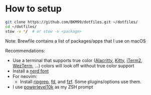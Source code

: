 # How to setup
```bash
git clone https://github.com/BKM99/dotfiles.git ~/dotfiles/
cd ~/dotfiles/
stow -v */  # or stow -v <package>
```
Note: Brewfile contains a list of packages/apps that I use on macOS

Recommendations:
- Use a terminal that supports true color ([Alacritty](https://alacritty.org/), [Kitty](https://sw.kovidgoyal.net/kitty/), [iTerm2](https://iterm2.com/), [WezTerm](https://wezfurlong.org/wezterm/index.html), ...) colors will look off without true color support
- Install a [nerd font](https://www.nerdfonts.com/)
- For neovim:
    - Install [ripgrep](https://github.com/BurntSushi/ripgrep), [fd](https://github.com/sharkdp/fd), and [fzf](https://github.com/junegunn/fzf). Some plugins/options use them.
- I use [powerlevel10k](https://github.com/romkatv/powerlevel10k) as my ZSH prompt
